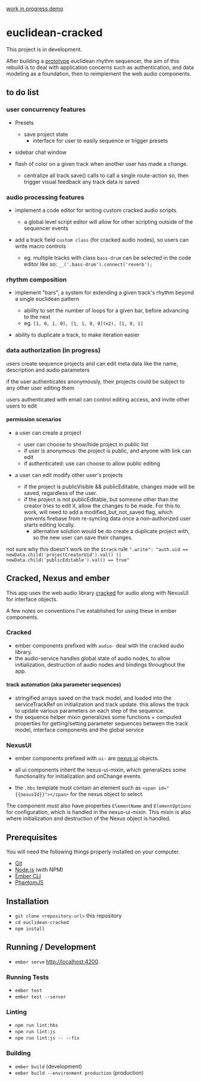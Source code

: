 
[work in progress demo](https://euclidean-cracked.firebaseapp.com)

# euclidean-cracked
This project is in development.

After building a  [prototype](https://cracked-doodles.firebaseapp.com/doodles/sequencer) euclidean rhythm sequencer, the aim of this rebuild is to deal with application concerns such as authentication, and data modeling as a foundation, then to reimplement the web audio components.

## to do list
### user concurrency features

* Presets
  - save project state 
    - interface for user to easily sequence or trigger presets
  

* sidebar chat window
* flash of color on a given track when another user has made a change.
  - centralize all track.save() calls to call a single route-action so, then trigger visual feedback any track data is saved


### audio processing features
* implement a code editor for writing custom cracked audio scripts.

  - a global level script editor will allow for other scripting outside of the sequencer events

* add a track field `custom class` (for cracked audio nodes), so users can write macro controls
  - eg. multiple tracks with class `bass-drum` can be selected in the code editor like so:  `__('.bass-drum').connect('reverb');`
 

### rhythm composition
* implement "bars",  a system for extending a given track's rhythm beyond a single euclidean pattern
  - ability to set the number of loops for a given bar, before advancing to the next
  - eg. `[1, 0, 1, 0], [1, 1, 0, 0](x2), [1, 0, 1]`

* ability to duplicate a track, to make iteration easier


### data authorization (in progress)
users create sequence projects and can edit meta data like the name, description and audio parameters

if the user authenticates anonymously, their projects could be subject to any other user editing them

users authenticated with email can control editing access, and invite other users to edit

#### permission scenarios
* a user can create a project
  - user can choose to show/hide project in public list
  - if user is anonymous: the project is public, and anyone with link can edit
  - if authenticated: use can choose to allow public editing

* a user can edit modify other user's projects
  - if the project is publicVisible && publicEditable, changes made will be saved, regardless of the user.
  - if the project is not publicEditable, but someone other than the creator tries to edit it, allow the changes to be made. For this to work, will need to add a modified_but_not_saved flag, which prevents firebase from re-syncing data once a non-authorized user starts editing locally.
    - alternative solution would be do create a duplicate project with, so the new user can save their changes.

not sure why this doesn't work on the `$track` rule
`".write": "auth.uid == newData.child('projectCreatorUid').val() || newData.child('publicEditable').val() == true"`

## Cracked, Nexus and ember
This app uses the web audio library [cracked](https://github.com/billorcutt/i_dropped_my_phone_the_screen_cracked) for audio along with NexusUI for interface objects.

A few notes on conventions I've established for using these in ember components.

### Cracked
- ember components prefixed with `audio-` deal with the cracked audio library.
- the audio-service handles global state of audio nodes, to allow initialization, destruction of audio nodes and bindings throughout the app.

#### track automation (aka parameter sequences)
-  stringified arrays saved on the track model, and loaded into the serviceTrackRef on initialization and track update. this allows the track to update various parameters on each step of the sequence.
  - the sequence helper mixin generalizes some functions + computed properties for getting/setting parameter sequences between the track model, interface components and the global service

### NexusUI
- ember components prefixed with `ui-` are [nexus ui](nexus-js.github.io/ui/) objects.
- all ui components inherit the nexus-ui-mixin, which generalizes some functionality for initialization and onChange events.

- the `.hbs` template must contain an element such as `<span id="{{nexusId}}"></span>` for the nexus object to select.


The component must also have properties `ElementName` and `ElementOptions` for configuration, which is handled in the nexus-ui-mixin. This mixin is also where initialization and destruction of the Nexus object is handled.


## Prerequisites

You will need the following things properly installed on your computer.

* [Git](https://git-scm.com/)
* [Node.js](https://nodejs.org/) (with NPM)
* [Ember CLI](https://ember-cli.com/)
* [PhantomJS](http://phantomjs.org/)

## Installation

* `git clone <repository-url>` this repository
* `cd euclidean-cracked`
* `npm install`

## Running / Development

* `ember serve`
[http://localhost:4200](http://localhost:4200).

### Running Tests

* `ember test`
* `ember test --server`

### Linting

* `npm run lint:hbs`
* `npm run lint:js`
* `npm run lint:js -- --fix`

### Building

* `ember build` (development)
* `ember build --environment production` (production)
